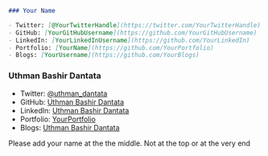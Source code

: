 ```markdown
### Your Name

- Twitter: [@YourTwitterHandle](https://twitter.com/YourTwitterHandle)
- GitHub: [YourGitHubUsername](https://github.com/YourGitHubUsername)
- LinkedIn: [YourLinkedInUsername](https://github.com/YourLinkedIn)
- Portfolio: [YourName](https://github.com/YourPortfolio)
- Blogs: [YourUsername](https://github.com/YourBlogs)
```

### Uthman Bashir Dantata

- Twitter: [@uthman_dantata](https://twitter.com/uthman_dantata)
- GitHub: [Uthman Bashir Dantata](https://github.com/uthmandantata)
- LinkedIn: [Uthman Bashir Dantata](https://www.linkedin.com/in/uthman-bashir-dantata/)
- Portfolio: [YourPortfolio](https://uthman-bashir-dantata.vercel.app/)
- Blogs: [Uthman Bashir Dantata](https://hashnode.com/@UthmanDantata)

Please add your name at the the middle. Not at the top or at the very end
